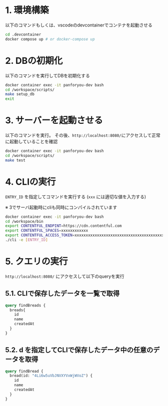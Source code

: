 
# 1. 環境構築

以下のコマンドもしくは、vscodeのdevcontainerでコンテナを起動させる

```bash
cd .devcontainer
docker compose up # or docker-compose up
```


# 2. DBの初期化

以下のコマンドを実行してDBを初期化する

```bash
docker container exec -it panforyou-dev bash
cd /workspace/scripts/
make setup_db
exit
```


# 3. サーバーを起動させる

以下のコマンドを実行。
その後、`http://localhost:8080/`にアクセスして正常に起動していることを確認

```bash
docker container exec -it panforyou-dev bash
cd /workspace/scripts/
make test
```


# 4. CLIの実行

`ENTRY_ID` を指定してコマンドを実行する (`xxx` には適切な値を入力する)

※ 3でサーバ起動時にcliも同時にコンパイルされています

```bash
docker container exec -it panforyou-dev bash
cd /workspace/bin
export CONTENTFUL_ENDPINT=https://cdn.contentful.com
export CONTENTFUL_SPACES=xxxxxxxxxxxx
export CONTENTFUL_ACCESS_TOKEN=xxxxxxxxxxxxxxxxxxxxxxxxxxxxxxxxxxxxxxxxxxx
./cli -e [ENTRY_ID]
```


# 5. クエリの実行

`http://localhost:8080/` にアクセスして以下のqueryを実行


## 5.1. CLIで保存したデータを一覧で取得

```graphql
query findBreads {
  breads{
    id
    name
    createdAt
  }
}
```


## 5.2. d を指定してCLIで保存したデータ中の任意のデータを取得

```graphql
query findBread {
  bread(id: "4Li6w5uVbJNVXYVxWjWVoZ") {
    id
    name
    createdAt
  }
}
```
